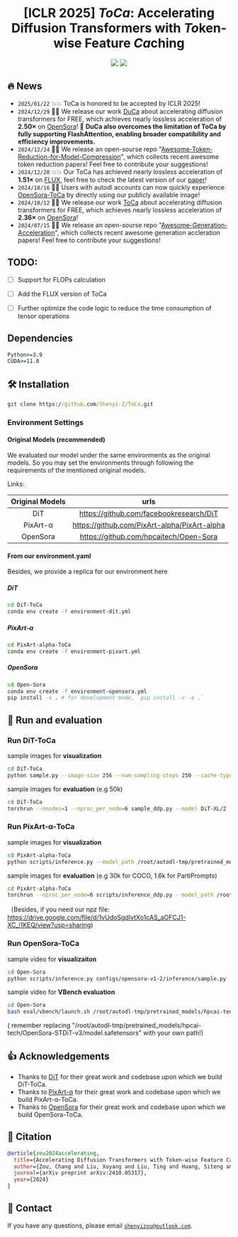 <div align=center>
  
# **[ICLR 2025]** *ToCa*: Accelerating Diffusion Transformers with *To*ken-wise Feature *Ca*ching

<p>
<a href='https://arxiv.org/abs/2410.05317'><img src='https://img.shields.io/badge/Paper-arXiv-red'></a>
<a href='https://toca2024.github.io/ToCa/'><img src='https://img.shields.io/badge/Project-Page-blue'></a>
</p>

</div>

## 🔥 News

* `2025/01/22` 💥💥 ToCa is honored to be accepted by ICLR 2025!
* `2024/12/29` 🚀🚀 We release our work [DuCa](https://arxiv.org/abs/2412.18911) about accelerating diffusion transformers for FREE, which achieves nearly lossless acceleration of **2.50×** on [OpenSora](https://github.com/hpcaitech/Open-Sora)! 🎉 **DuCa also overcomes the limitation of ToCa by fully supporting FlashAttention, enabling broader compatibility and efficiency improvements.**
* `2024/12/24` 🤗🤗 We release an open-sourse repo "[Awesome-Token-Reduction-for-Model-Compression](https://github.com/xuyang-liu16/Awesome-Token-Reduction-for-Model-Compression)", which collects recent awesome token reduction papers! Feel free to contribute your suggestions!
* `2024/12/20` 💥💥 Our ToCa has achieved nearly lossless acceleration of **1.51×** on [FLUX](https://huggingface.co/spaces/black-forest-labs/FLUX.1-schnell), feel free to check the latest version of our [paper](https://arxiv.org/pdf/2410.05317#page=19)!
* `2024/10/16` 🤗🤗 Users with autodl accounts can now quickly experience [OpenSora-ToCa](https://www.codewithgpu.com/i/Shenyi-Z/ToCa/OpenSora-ToCa) by directly using our publicly available image!
* `2024/10/12` 🚀🚀 We release our work [ToCa](https://arxiv.org/abs/2410.05317) about accelerating diffusion transformers for FREE, which achieves nearly lossless acceleration of **2.36×** on [OpenSora](https://github.com/hpcaitech/Open-Sora)!
* `2024/07/15` 🤗🤗 We release an open-sourse repo "[Awesome-Generation-Acceleration](https://github.com/xuyang-liu16/Awesome-Generation-Acceleration)", which collects recent awesome generation accleration papers! Feel free to contribute your suggestions!

## TODO:

- [ ] Support for FLOPs calculation
- [ ] Add the FLUX version of ToCa
- [ ] Further optimize the code logic to reduce the time consumption of tensor operations


##  Dependencies
``` cmd
Python>=3.9
CUDA>=11.8
```

## 🛠 Installation

``` cmd
git clone https://github.com/Shenyi-Z/ToCa.git
```

### Environment Settings

#### Original Models (recommended)

We evaluated our model under the same environments as the original models.
So you may set the environments through following the requirements of the mentioned original models.

Links: 

| Original  Models  |                     urls                     |
| :---------------: | :------------------------------------------: |
|        DiT        |   https://github.com/facebookresearch/DiT    |
|     PixArt-α      | https://github.com/PixArt-alpha/PixArt-alpha |
|     OpenSora      |    https://github.com/hpcaitech/Open-Sora    |


#### From our environment.yaml

Besides, we provide a replica for our environment here

##### DiT

```bash
cd DiT-ToCa
conda env create -f environment-dit.yml
```

##### PixArt-α

```bash
cd PixArt-alpha-ToCa
conda env create -f environment-pixart.yml
```

##### OpenSora

```bash
cd Open-Sora
conda env create -f environment-opensora.yml
pip install -v . # for development mode, `pip install -v -e .`
```

## 🚀 Run and evaluation

### Run DiT-ToCa

sample images for **visualization**

```bash
cd DiT-ToCa
python sample.py --image-size 256 --num-sampling-steps 250 --cache-type attention --fresh-threshold 4 --fresh-ratio 0.07 --ratio-scheduler ToCa  --force-fresh global --soft-fresh-weight 0.25
```

sample images for **evaluation** (e.g 50k)

```bash
cd DiT-ToCa
torchrun --nnodes=1 --nproc_per_node=6 sample_ddp.py --model DiT-XL/2 --per-proc-batch-size 150 --image-size 256 --cfg-scale 1.5 --num-sampling-steps 250 --cache-type attention --fresh-ratio 0.07 --ratio-scheduler ToCa --force-fresh global --fresh-threshold 4 --soft-fresh-weight 0.25 --num-fid-samples 50000
```

### Run PixArt-α-ToCa

sample images for **visualization**

```bash
cd PixArt-alpha-ToCa
python scripts/inference.py --model_path /root/autodl-tmp/pretrained_models/PixArt-XL-2-256x256.pth --image_size 256 --bs 100 --txt_file /root/autodl-tmp/test.txt --fresh_threshold 3 --fresh_ratio 0.30 --cache_type attention --force_fresh global --soft_fresh_weight 0.25 --ratio_scheduler ToCa
```

sample images for **evaluation** (e.g 30k for COCO, 1.6k for PartiPrompts)

```bash
cd PixArt-alpha-ToCa
torchrun --nproc_per_node=6 scripts/inference_ddp.py --model_path /root/autodl-tmp/pretrained_models/PixArt-XL-2-256x256.pth --image_size 256 --bs 100 --txt_file /root/autodl-tmp/COCO/COCO_caption_prompts_30k.txt --fresh_threshold 3 --fresh_ratio 0.30 --cache_type attention --force_fresh global --soft_fresh_weight 0.25 --ratio_scheduler ToCa
```

（Besides, if you need our npz file: https://drive.google.com/file/d/1vUdoSgdIvtXo1cAS_aOFCJ1-XC_i1KEQ/view?usp=sharing)

### Run OpenSora-ToCa

sample video for **visualizaiton**

```bash
cd Open-Sora
python scripts/inference.py configs/opensora-v1-2/inference/sample.py   --num-frames 2s --resolution 480p --aspect-ratio 9:16   --prompt "a beautiful waterfall"
```

sample video for **VBench evaluation**

```bash
cd Open-Sora
bash eval/vbench/launch.sh /root/autodl-tmp/pretrained_models/hpcai-tech/OpenSora-STDiT-v3/model.safetensors 51 opensora-ToCa 480p 9:16
```

( remember replacing  "/root/autodl-tmp/pretrained_models/hpcai-tech/OpenSora-STDiT-v3/model.safetensors" with your own path!)

## 👍 Acknowledgements
- Thanks to [DiT](https://github.com/facebookresearch/DiT) for their great work and codebase upon which we build DiT-ToCa.
- Thanks to [PixArt-α](https://github.com/PixArt-alpha/PixArt-alpha) for their great work and codebase upon which we build PixArt-α-ToCa.
- Thanks to [OpenSora](https://github.com/hpcaitech/Open-Sora) for their great work and codebase upon which we build OpenSora-ToCa.

## 📌 Citation
```bibtex
@article{zou2024accelerating,
  title={Accelerating Diffusion Transformers with Token-wise Feature Caching},
  author={Zou, Chang and Liu, Xuyang and Liu, Ting and Huang, Siteng and Zhang, Linfeng},
  journal={arXiv preprint arXiv:2410.05317},
  year={2024}
}
```

## :e-mail: Contact
If you have any questions, please email [`shenyizou@outlook.com`](mailto:shenyizou@outlook.com).
